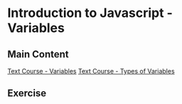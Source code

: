 # Introduction to Javascript - Variables

## Main Content

[Text Course - Variables](https://gitbookio.gitbooks.io/javascript/content/basics/variables.html) [Text Course - Types of Variables](https://gitbookio.gitbooks.io/javascript/content/basics/types.html)

## Exercise

